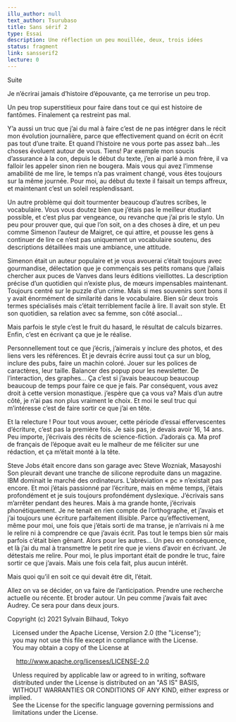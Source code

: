 ```yaml
---
illu_author: null
text_author: Tsurubaso
title: Sans sérif 2
type: Essai
description: Une réflection un peu mouillée, deux, trois idées
status: fragment
link: sansserif2
lecture: 0
---
```


Suite

Je n’écrirai jamais d’histoire d’épouvante, ça me terrorise un peu trop.

Un peu trop superstitieux pour faire dans tout ce qui est histoire de fantômes. Finalement ça restreint pas mal.

Y’a aussi un truc que j’ai du mal à faire c’est de ne pas intégrer dans le récit mon évolution journalière, parce que effectivement quand on écrit on écrit pas tout d’une traite. 
Et quand l’histoire ne vous porte pas assez bah…les choses évoluent autour de vous. 
Tiens! Par exemple mon soucis d’assurance à la con, depuis le début du texte, j’en ai parlé à mon frère, il va falloir les appeler sinon rien ne bougera.
Mais vous qui avez l’immense amabilité de me lire, le temps n’a pas vraiment changé, vous êtes toujours sur la même journée.
Pour moi, au début du texte il faisait un temps affreux, et maintenant c’est un soleil resplendissant.

Un autre problème qui doit tourmenter beaucoup d’autres scribes, le vocabulaire.
Vous vous doutez bien que j’étais pas le meilleur étudiant possible, et c’est plus par vengeance, ou revanche que j’ai pris le stylo. 
Un peu pour prouver que, qui que l’on soit, on a des choses à dire, et un peu comme Simenon l’auteur de Maigret, ce qui attire, et pousse les gens à continuer de lire ce n’est pas uniquement un vocabulaire soutenu, des descriptions détaillées mais une ambiance, une attitude.

Simenon était un auteur populaire et je vous avouerai c’était toujours avec gourmandise, délectation que je commençais ses petits romans que j’allais chercher aux puces de Vanves dans leurs éditions vieillottes.
La description précise d’un quotidien qui n’existe plus, de mœurs impensables maintenant. Toujours centré sur le puzzle d’un crime. Mais si mes souvenirs sont bons il y avait énormément de similarité dans le vocabulaire. Bien sûr deux trois termes spécialisés mais c’était terriblement facile à lire.
Il avait son style.
Et son quotidien, sa relation avec sa femme, son côté asocial…

Mais parfois le style c’est le fruit du hasard, le résultat de calculs bizarres. 
Enfin, c’est en écrivant ça que je le réalise.

Personnellement tout ce que j’écris, j’aimerais y inclure des photos, et des liens vers les références. 
Et je devrais écrire aussi tout ça sur un blog, inclure des pubs, faire un machin coloré. Jouer sur les polices de caractères, leur taille.
Balancer des popup pour les newsletter.
De l’interaction, des graphes…
Ça c’est si j’avais beaucoup beaucoup beaucoup de temps pour faire ce que je fais.
Par conséquent, vous avez droit à cette version monastique.
j’espère que ça vous va?
Mais d’un autre côté, je n’ai pas non plus vraiment le choix.
Et moi le seul truc qui m’intéresse c’est de faire sortir ce que j’ai en tête.

Et la relecture ! 
Pour tout vous avouer, cette période d’essai effervescentes d’écriture, c’est pas la première fois. Je sais pas, je devais avoir 16, 14 ans. Peu importe, j’écrivais des récits de science-fiction. J’adorais ça.
Ma prof de français de l’époque avait eu le malheur de me féliciter sur une rédaction, et ça m’était monté à la tête.

Steve Jobs était encore dans son garage avec Steve Wozniak, Masayoshi Son pleurait devant une tranche de silicone reproduite dans un magazine. IBM dominait le marché des ordinateurs. L’abréviation « pc » n’existait pas encore.
Et moi j’étais passionné par l’écriture, mais en même temps, j’étais profondément et je suis toujours profondément dyslexique. 
J’écrivais sans m’arrêter pendant des heures. Mais à ma grande honte, j’écrivais phonétiquement. Je ne tenait en rien compte de l’orthographe, et j’avais et j’ai toujours une écriture parfaitement illisible. 
Parce qu’effectivement, même pour moi, une fois que j’étais sorti de ma transe, je n’arrivais ni à me le relire ni à comprendre ce que j’avais écrit. 
Pas tout le temps bien sûr mais parfois c’était bien gênant.
Alors pour les autres…
Un peu en conséquence, et là j’ai du mal à transmettre le petit rire que je viens d’avoir en écrivant. 
Je détestais me relire. Pour moi, le plus important était de pondre le truc, faire sortir ce que j’avais. Mais une fois cela fait, plus aucun intérêt.

Mais quoi qu’il en soit ce qui devait être dit, l’était.

Allez on va se décider, on va faire de l’anticipation.
Prendre une recherche actuelle ou récente. Et broder autour. Un peu comme j’avais fait avec Audrey.
Ce sera pour dans deux jours.







Copyright (c) 2021 Sylvain Bilhaud, Tokyo

   Licensed under the Apache License, Version 2.0 (the "License");
   you may not use this file except in compliance with the License.
   You may obtain a copy of the License at

     http://www.apache.org/licenses/LICENSE-2.0

   Unless required by applicable law or agreed to in writing, software
   distributed under the License is distributed on an "AS IS" BASIS,
   WITHOUT WARRANTIES OR CONDITIONS OF ANY KIND, either express or implied.
   See the License for the specific language governing permissions and
   limitations under the License.
